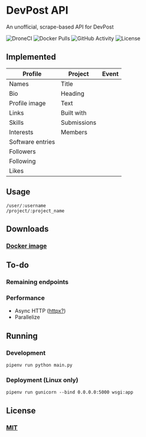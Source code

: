 # DevPost API
An unofficial, scrape-based API for DevPost

![DroneCI](https://img.shields.io/drone/build/ViRb3/devpost-api)
![Docker Pulls](https://img.shields.io/docker/pulls/virb3/devpost-api)
![GitHub Activity](https://img.shields.io/github/last-commit/ViRb3/devpost-api)
![License](https://img.shields.io/github/license/ViRb3/devpost-api)

## Implemented
| Profile           | Project           | Event
| ---               | ---               | ---
| Names             | Title             |
| Bio               | Heading
| Profile image     | Text
| Links             | Built with
| Skills            | Submissions
| Interests         | Members
| Software entries  |
| Followers         |
| Following         |
| Likes             |

## Usage
```
/user/:username
/project/:project_name
```

## Downloads
### [Docker image](https://hub.docker.com/r/virb3/devpost-api)

## To-do
### Remaining endpoints
### Performance
- Async HTTP ([httpx?](https://github.com/encode/httpx))
- Parallelize

## Running
### Development
`pipenv run python main.py`
### Deployment (Linux only)
`pipenv run gunicorn --bind 0.0.0.0:5000 wsgi:app`

## License
### [MIT](LICENSE)